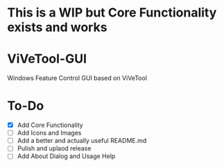 # This is a WIP but Core Functionality exists and works

# ViVeTool-GUI
Windows Feature Control GUI based on ViVeTool

# To-Do
- [x] Add Core Functionality
- [ ] Add Icons and Images
- [ ] Add a better and actually useful README.md
- [ ] Pulish and uplaod release
- [ ] Add About Dialog and Usage Help
